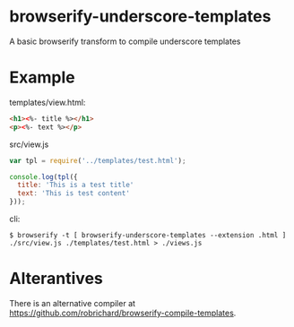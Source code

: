 # browserify-underscore-templates
A basic browserify transform to compile underscore templates

# Example

templates/view.html:
```html
<h1><%- title %></h1>
<p><%- text %></p>
```

src/view.js
```javascript
var tpl = require('../templates/test.html');

console.log(tpl({
  title: 'This is a test title'
  text: 'This is test content'
}));
```

cli:
```
$ browserify -t [ browserify-underscore-templates --extension .html ] ./src/view.js ./templates/test.html > ./views.js
```

# Alterantives

There is an alternative compiler at https://github.com/robrichard/browserify-compile-templates.
